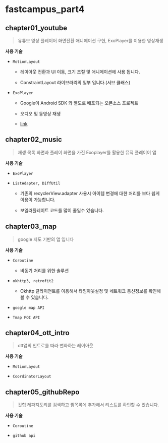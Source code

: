 # fastcampus_part4

## chapter01_youtube

> 유튜브 영상 플레이어 화면전환 애니메이션 구현, ExoPlayer를 이용한 영상재생

**사용 기술**

 - `MotionLayout`
 
    - 레이아웃 전환과 UI 이동, 크기 조절 및 애니메이션에 사용 됩니다. 

    - ConstraintLayout 라이브러리의 일부 입니다.(서브 클래스)

 - `ExoPlayer`

    - Google이 Android SDK 와 별도로 배포되는 오픈소스 프로젝트

    - 오디오 및 동영상 재생

    - [link](https://exoplayer.dev/hello-world.html)


## chapter02_music

> 재생 목록 화면과 플레이 화면을 가진 Exoplayer를 활용한 뮤직 플레이어 앱

**사용 기술**

- `ExoPlayer`

- `ListAdapter, DiffUtil`

   - 기존의 recyclerView.adapter 사용시 아이템 변경에 대한 처리를 보다 쉽게 이용이 가능합니다.

   - 보일러플레이트 코드를 많이 줄일수 있습니다.

## chapter03_map

> google 지도 기반의 앱 입니다

**사용 기술**

- `Coroutine`

   - 비동기 처리를 위한 솔루션

- `okhttp3, retrofit2`

   - Okhttp 클라이언트를 이용해서 타임아웃설정 및 네트워크 통신정보를 확인해볼 수 있습니다.

- `google map API`

- `Tmap POI API`


## chapter04_ott_intro

> ott앱의 인트로를 따라 변화하는 레이아웃

**사용 기술**

- `MotionLayout`

- `CoordinatorLayout`


## chapter05_githubRepo

> 깃헙 레파지토리를 검색하고 찜목록에 추가해서 리스트를 확인할 수 있습니다.

**사용 기술**

- `Coroutine`

- `github api`

